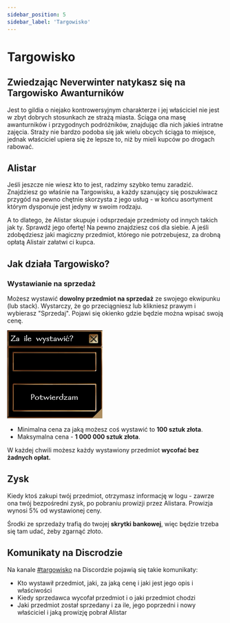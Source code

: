 ```yaml
---
sidebar_position: 5
sidebar_label: 'Targowisko'
---
```



# Targowisko

## Zwiedzając Neverwinter natykasz się na Targowisko Awanturników

Jest to gildia o niejako kontrowersyjnym charakterze i jej właściciel nie jest w zbyt dobrych stosunkach ze strażą miasta. Ściąga ona masę awanturników i przygodnych podróżników, znajdując dla nich jakieś intratne zajęcia. Straży nie bardzo podoba się jak wielu obcych ściąga to miejsce, jednak właściciel upiera się że lepsze to, niż by mieli kupców po drogach rabować.

## Alistar

Jeśli jeszcze nie wiesz kto to jest, radzimy szybko temu zaradzić. Znajdziesz go właśnie na Targowisku, a każdy szanujący się poszukiwacz przygód na pewno chętnie skorzysta z jego usług - w końcu asortyment którym dysponuje jest jedyny w swoim rodzaju.

A to dlatego, że Alistar skupuje i odsprzedaje przedmioty od innych takich jak ty. Sprawdź jego ofertę! Na pewno znajdziesz coś dla siebie. A jeśli zdobędziesz jaki magiczny przedmiot, którego nie potrzebujesz, za drobną opłatą Alistair załatwi ci kupca.

## Jak działa Targowisko?

### Wystawianie na sprzedaż

Możesz wystawić **dowolny przedmiot na sprzedaż** ze swojego ekwipunku (lub stack). Wystarczy, że go przeciągniesz lub klikniesz prawym i wybierasz "Sprzedaj". Pojawi się okienko gdzie będzie można wpisać swoją cenę.

![dialog market](../../static/img/wiki/dialog-market.png)

- Minimalna cena za jaką możesz coś wystawić to **100 sztuk złota**.
- Maksymalna cena - **1 000 000 sztuk złota**.

W każdej chwili możesz każdy wystawiony przedmiot **wycofać bez żadnych opłat.**

## Zysk

Kiedy ktoś zakupi twój przedmiot, otrzymasz informację w logu - zawrze ona twój bezpośredni zysk, po pobraniu prowizji przez Alistara. Prowizja wynosi 5% od wystawionej ceny.

Środki ze sprzedaży trafią do twojej **skrytki bankowej**, więc będzie trzeba się tam udać, żeby zgarnąć złoto.

## Komunikaty na Discrodzie

Na kanale [#targowisko](https://discord.com/channels/752493729289601025/1082277386927751199) na Discordzie pojawią się takie komunikaty:

- Kto wystawił przedmiot, jaki, za jaką cenę i jaki jest jego opis i właściwości
- Kiedy sprzedawca wycofał przedmiot i o jaki przedmiot chodzi
- Jaki przedmiot został sprzedany i za ile, jego poprzedni i nowy właściciel i jaką prowizję pobrał Alistar